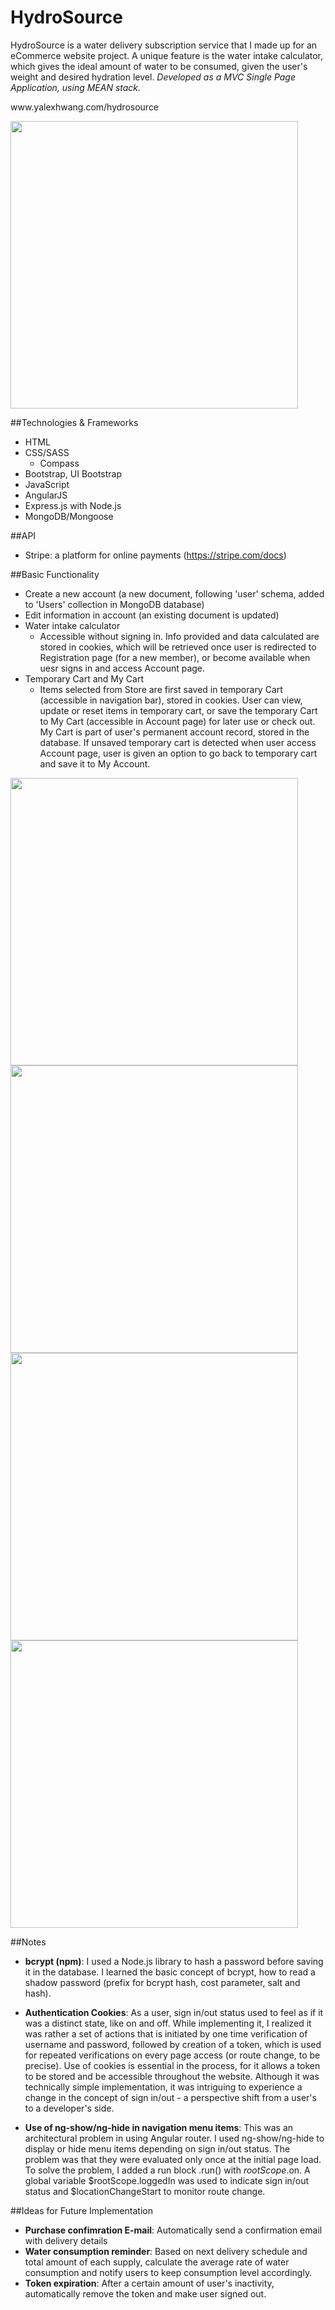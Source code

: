 # HydroSource

HydroSource is a water delivery subscription service that I made up for an eCommerce website project.
A unique feature is the water intake calculator, which gives the ideal amount of water to be consumed, 
given the user's weight and desired hydration level. <i>Developed as a MVC Single Page Application, using MEAN stack.</i>

<link>www.yalexhwang.com/hydrosource</link>

<a href="https://youtu.be/excP9ged1D0" target="_blank"><img src="http://www.yalexhwang.com/img-stash/demo-hydro-thumb.png" width="460" height="auto"></a>

##Technologies & Frameworks 
- HTML
- CSS/SASS
  - Compass
- Bootstrap, UI Bootstrap
- JavaScript
- AngularJS
- Express.js with Node.js
- MongoDB/Mongoose

##API 
- Stripe: a platform for online payments (https://stripe.com/docs)

##Basic Functionality
- Create a new account (a new document, following 'user' schema, added to 'Users' collection in MongoDB database)
- Edit information in account (an existing document is updated)
- Water intake calculator
  * Accessible without signing in. Info provided and data calculated are stored in cookies, 
which will be retrieved once user is redirected to Registration page (for a new member), or become available when uesr signs in and access Account page. 
- Temporary Cart and My Cart
  * Items selected from Store are first saved in temporary Cart (accessible in navigation bar), stored in cookies.
User can view, update or reset items in temporary cart, or save the temporary Cart to My Cart (accessible in Account page) for later use or check out. 
My Cart is part of user's permanent account record, stored in the database. If unsaved temporary cart is detected 
when user access Account page, user is given an option to go back to temporary cart and save it to My Account.

<img src="http://www.yalexhwang.com/compass/images/hydrosource1.png" width="460" height="auto">
<img src="http://www.yalexhwang.com/compass/images/hydrosource2.png" width="460" height="auto">
<img src="http://www.yalexhwang.com/compass/images/hydrosource3.png" width="460" height="auto">
<img src="http://www.yalexhwang.com/compass/images/hydrosource4.png" width="460" height="auto">

##Notes
- **bcrypt (npm)**: I used a Node.js library to hash a password before saving it in the database. I learned the basic concept of bcrypt, how to read a shadow password (prefix for bcrypt hash, cost parameter, salt and hash). 

- **Authentication Cookies**: As a user, sign in/out status used to feel as if it was a distinct state, like on and off. While implementing it, I realized it was rather a set of actions that is initiated by one time verification of username and password, followed by creation of a token, which is used for repeated verifications on every page access (or route change, to be precise). Use of cookies is essential in the process, for it allows a token to be stored and be accessible throughout the website. Although it was technically simple implementation, it was intriguing to experience a change in the concept of sign in/out - a perspective shift from a user's to a developer's side.

- **Use of ng-show/ng-hide in navigation menu items**: This was an architectural problem in using Angular router. I used ng-show/ng-hide to display or hide menu items depending on sign in/out status. The problem was that they were evaluated only once at the initial page load. To solve the problem, I added a run block .run() with $rootScope.$on. A global variable $rootScope.loggedIn was used to indicate sign in/out status and $locationChangeStart to monitor route change.

##Ideas for Future Implementation
- **Purchase confimration E-mail**: Automatically send a confirmation email with delivery details
- **Water consumption reminder**: Based on next delivery schedule and total amount of each supply, calculate the average rate of water consumption and notify users to keep consumption level accordingly.
- **Token expiration**: After a certain amount of user's inactivity, automatically remove the token and make user signed out.

